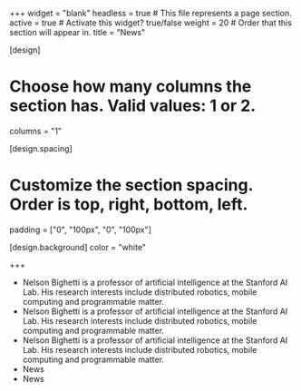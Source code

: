 +++
widget = "blank"
headless = true  # This file represents a page section.
active = true  # Activate this widget? true/false
weight = 20  # Order that this section will appear in.
title = "News"

[design]
  # Choose how many columns the section has. Valid values: 1 or 2.
  columns = "1"

[design.spacing]
  # Customize the section spacing. Order is top, right, bottom, left.
  padding = ["0", "100px", "0", "100px"]

[design.background]
  color = "white"

+++
- Nelson Bighetti is a professor of artificial intelligence at the Stanford AI Lab. His research interests include distributed robotics, mobile computing and programmable matter.
- Nelson Bighetti is a professor of artificial intelligence at the Stanford AI Lab. His research interests include distributed robotics, mobile computing and programmable matter.
- Nelson Bighetti is a professor of artificial intelligence at the Stanford AI Lab. His research interests include distributed robotics, mobile computing and programmable matter.
- News
- News
